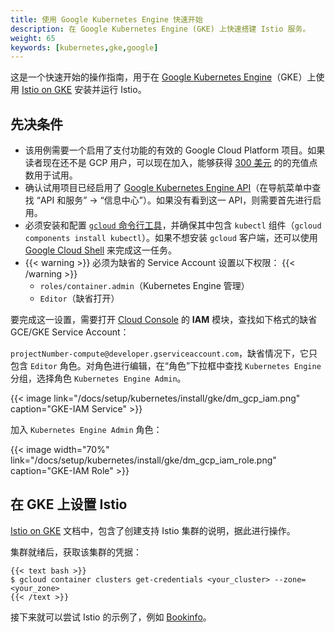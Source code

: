 ```yaml
---
title: 使用 Google Kubernetes Engine 快速开始
description: 在 Google Kubernetes Engine (GKE) 上快速搭建 Istio 服务。
weight: 65
keywords: [kubernetes,gke,google]
---
```


这是一个快速开始的操作指南，用于在 [Google Kubernetes Engine](https://cloud.google.com/kubernetes-engine/)（GKE）上使用 [Istio on GKE](https://cloud.google.com/istio/docs/istio-on-gke/overview) 安装并运行 Istio。

## 先决条件

- 该用例需要一个启用了支付功能的有效的 Google Cloud Platform 项目。如果读者现在还不是 GCP 用户，可以现在加入，能够获得 [300 美元](https://cloud.google.com/free/) 的的充值点数用于试用。
- 确认试用项目已经启用了 [Google Kubernetes Engine API](https://console.cloud.google.com/apis/library/container.googleapis.com/)（在导航菜单中查找 “API 和服务” -> “信息中心”）。如果没有看到这一 API，则需要首先进行启用。
- 必须安装和配置 [`gcloud` 命令行工具](https://cloud.google.com/sdk/docs/)，并确保其中包含 `kubectl` 组件（`gcloud components install kubectl`）。如果不想安装 `gcloud` 客户端，还可以使用 [Google Cloud Shell](https://cloud.google.com/shell/docs/) 来完成这一任务。
- {{< warning >}}
  必须为缺省的 Service Account 设置以下权限：
  {{< /warning >}}
    - `roles/container.admin`（Kubernetes Engine 管理）
    - `Editor`（缺省打开）

要完成这一设置，需要打开 [Cloud Console](https://console.cloud.google.com/iam-admin/iam/project) 的 **IAM** 模块，查找如下格式的缺省 GCE/GKE Service Account：

`projectNumber-compute@developer.gserviceaccount.com`，缺省情况下，它只包含 `Editor` 角色。对角色进行编辑，在“角色”下拉框中查找 `Kubernetes Engine` 分组，选择角色 `Kubernetes Engine Admin`。

{{< image link="/docs/setup/kubernetes/install/gke/dm_gcp_iam.png" caption="GKE-IAM Service" >}}

加入 `Kubernetes Engine Admin` 角色：

{{< image width="70%" link="/docs/setup/kubernetes/install/gke/dm_gcp_iam_role.png" caption="GKE-IAM Role" >}}

## 在 GKE 上设置 Istio

[Istio on GKE](https://cloud.google.com/istio/docs/istio-on-gke/overview) 文档中，包含了创建支持 Istio 集群的说明，据此进行操作。

集群就绪后，获取该集群的凭据：

    {{< text bash >}}
    $ gcloud container clusters get-credentials <your_cluster> --zone=<your_zone>
    {{< /text >}}

接下来就可以尝试 Istio 的示例了，例如 [Bookinfo](/zh/docs/examples/bookinfo/)。
